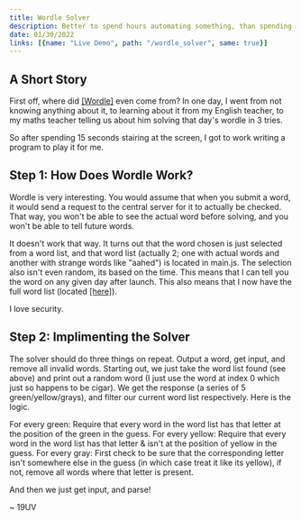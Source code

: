 ```yaml
---
title: Wordle Solver
description: Better to spend hours automating something, than spending 15 seconds actually doing it.
date: 01/30/2022
links: [{name: "Live Demo", path: "/wordle_solver", same: true}]
---
```


## A Short Story
First off, where did [[Wordle]](https://www.powerlanguage.co.uk/wordle/) even come from? In one
day, I went from not knowing anything about it, to learning about it from my English teacher,
to my maths teacher telling us about him solving that day's wordle in 3 tries.

So after spending 15 seconds stairing at the screen, I got to work writing a program to play
it for me.

## Step 1: How Does Wordle Work?
Wordle is very interesting. You would assume that when you submit a word, it would send a
request to the central server for it to actually be checked. That way, you won't be able
to see the actual word before solving, and you won't be able to tell future words.

It doesn't work that way. It turns out that the word chosen is just selected from a word list,
and that word list (actually 2; one with actual words and another with strange words like "aahed")
is located in main.js. The selection also isn't even random, its based on the time. This means
that I can tell you the word on any given day after launch. This also means that I now have the
full word list (located [[here]](https://drago-digitale.com/wordle_list.json)).

I love security.

## Step 2: Implimenting the Solver
The solver should do three things on repeat. Output a word, get input, and remove all invalid words.
Starting out, we just take the word list found (see above) and print out a random word (I just use
the word at index 0 which just so happens to be cigar). We get the response
(a series of 5 green/yellow/grays), and filter our current word list respectively. Here is the logic.

For every green: Require that every word in the word list has that letter at the position of the
green in the guess.
For every yellow: Require that every word in the word list has that letter & isn't at the position
of yellow in the guess.
For every gray: First check to be sure that the corresponding letter isn't somewhere else in the guess
(in which case treat it like its yellow), if not, remove all words where that letter is present.

And then we just get input, and parse!

~ 19UV
